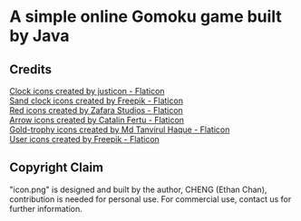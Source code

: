 # A simple online Gomoku game built by Java

## Credits
<a href="https://www.flaticon.com/free-icons/clock" title="clock icons">Clock icons created by justicon - Flaticon</a><br>
<a href="https://www.flaticon.com/free-icons/sand-clock" title="sand clock icons">Sand clock icons created by Freepik - Flaticon</a><br>
<a href="https://www.flaticon.com/free-icons/red" title="red icons">Red icons created by Zafara Studios - Flaticon</a><br>
<a href="https://www.flaticon.com/free-icons/arrow" title="arrow icons">Arrow icons created by Catalin Fertu - Flaticon</a><br>
<a href="https://www.flaticon.com/free-icons/gold-trophy" title="gold-trophy icons">Gold-trophy icons created by Md Tanvirul Haque - Flaticon</a><br>
<a href="https://www.flaticon.com/free-icons/user" title="user icons">User icons created by Freepik - Flaticon</a><br>

## Copyright Claim
"icon.png" is designed and built by the author, CHENG (Ethan Chan), contribution is needed for personal use. For commercial use, contact us for further information.
